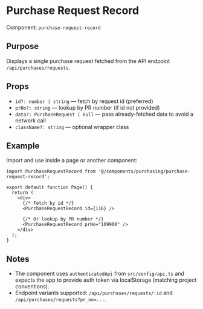 Purchase Request Record
=======================

Component: `purchase-request-record`

Purpose
-------
Displays a single purchase request fetched from the API endpoint `/api/purchases/requests`.

Props
-----
- `id?: number | string` — fetch by request id (preferred)
- `prNo?: string` — lookup by PR number (if id not provided)
- `data?: PurchaseRequest | null` — pass already-fetched data to avoid a network call
- `className?: string` — optional wrapper class

Example
-------
Import and use inside a page or another component:

```tsx
import PurchaseRequestRecord from '@/components/purchasing/purchase-request-record';

export default function Page() {
  return (
    <div>
      {/* Fetch by id */}
      <PurchaseRequestRecord id={116} />

      {/* Or lookup by PR number */}
      <PurchaseRequestRecord prNo="109900" />
    </div>
  );
}
```

Notes
-----
- The component uses `authenticatedApi` from `src/config/api.ts` and expects the app to provide auth token via localStorage (matching project conventions).
- Endpoint variants supported: `/api/purchases/requests/:id` and `/api/purchases/requests?pr_no=...`.
